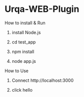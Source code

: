 Urqa-WEB-Plugin
===============


How to install & Run

1) install Node.js

2) cd test_app

3) npm install

4) node app.js


How to Use

1) Connect http://localhost:3000

2) click hello

